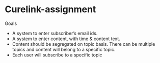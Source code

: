# Curelink-assignment

Goals
	
- A system to enter subscriber’s email ids. 
- A system to enter content, with time & content text. 
- Content should be segregated on topic basis. There can be multiple topics and content will belong to a specific topic. 
- Each user will subscribe to a specific topic
